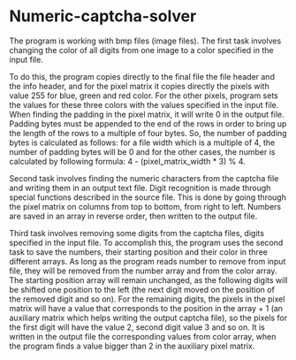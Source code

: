 # Numeric-captcha-solver


   The program is working with bmp files (image files). The first task involves changing the color of all digits from one image to a color specified in the input file.


   To do this, the program copies directly to the final file the file header and the info header, and for the pixel matrix it copies directly the pixels with value 255 for blue, green and red color. For the other pixels, program sets the values for these three colors with the values specified in the input file. When finding the padding in the pixel matrix, it will write 0 in the output file. Padding bytes must be appended to the end of the rows in order to bring up the length of the rows to a multiple of four bytes. So, the number of padding bytes is calculated as follows: for a file width which is a multiple of 4, the number of padding bytes will be 0 and for the other cases, the number is calculated by following formula: 4 - (pixel_matrix_width * 3) % 4.


   Second task involves finding the numeric characters from the captcha file and writing them in an output text file. Digit recognition is made through special functions described in the source file. This is done by going through the pixel matrix on columns from top to bottom, from right to left. Numbers are saved in an array in reverse order, then written to the output file.


   Third task involves removing some digits from the captcha files, digits specified in the input file. To accomplish this, the program uses the second task to save the numbers, their starting position and their color in three different arrays. As long as the program reads number to remove from input file, they will be removed from the number array and from the color array. The starting position array will remain unchanged, as the following digits will be shifted one position to the left (the next digit moved on the position of the removed digit and so on). For the remaining digits, the pixels in the pixel matrix will have a value that corresponds to the position in the array + 1 (an auxiliary matrix which helps writing the output captcha file), so the pixels for the first digit will have the value 2, second digit value 3 and so on. It is written in the output file the corresponding values from color array, when the program finds a value bigger than 2 in the auxiliary pixel matrix.
